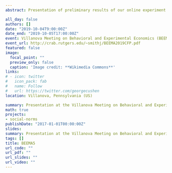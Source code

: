 ```yaml
---
abstract: Presentation of preliminary results of our online experiment on social norms messages to increase flood risk preparedness.

all_day: false
authors: []
date: "2019-10-04T9:00:00Z"
date_end: "2019-10-05T17:00:00Z"
event: Villanova Meeting on Behavioral and Experimental Economics (BEEMA5)
event_url: http://crab.rutgers.edu/~smithj/BEEMA2019CFP.pdf
featured: false
image:
  focal_point: ""
  preview_only: false
  caption: 'Image credit: **Wikimedia Commons**'
links:
# - icon: twitter
#   icon_pack: fab
#   name: Follow
#   url: https://twitter.com/georgecushen
location: Villanova, Pennsylvania (US)

summary: Presentation at the Villanova Meeting on Behavioral and Experimental Economics.
math: true
projects:
- social-norms
publishDate: "2017-01-01T00:00:00Z"
slides: 
summary: Presentation at the Villanova Meeting on Behavioral and Experimental Economics.
tags: []
title: BEEMA5
url_code: ""
url_pdf: ""
url_slides: ""
url_video: ""
---
```

